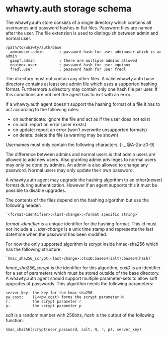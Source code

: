 # whawty.auth storage schema

The whawty.auth store consists of a single directory which contains all
usernames and password hashes in flat files. Password files are named
after the user. The file extension is used to distinguish between admin
and normal user.

    /path/to/whawty/auth/base
      adminuser.admin       ; password hash for user adminuser which is an admin
      gimpf.admin           ; there are multiple admins allowed
      equinox.user          ; password hash for user equinox
      fredl.user            ; password hash for user fredl

The directory must not contain any other files. A valid whawty.auth base
directory contains at least one admin file which uses a supported hashing
format.
Furthermore a directory may contain only one hash file per user.
If this conditions are not met the agent has to exit with an error.

If a whawty.auth agent doesn't support the hashing format of a file it has
to act according to the following rules:

- on authenticate: ignore the file and act as if the user does not exist
- on add: report an error (user exists)
- on update: report an error (won't overwrite unsupported formats)
- on delete: delete the file (a warning may be shown)

Usernames must only contain the following characters: [-_.@A-Za-z0-9]

The difference between admins and normal users is that admin users are
allowed to add new users. Also granting admin privileges to normal users
may only be done by admins. An admin is also allowed to change any password.
Normal users may only update their own password.

A whawty.auth agent may upgrade the hashing algorithm to an other(newer)
format during authentication.
However if an agent supports this it must be possible to disable upgrades.

The contents of the files depend on the hashing algorithm but use the following
header:

    `<format-identifier>:<last-change>:<format specific string>`

_format-identifier_ is a unique identifier for the hashing format. This id must
not include a `:`. _last-change_ is a unix time stamp and represents the last
date/time when the password has been modified.

For now the only supported algorithm is scrypt inside hmac-sha256 which has the
following structure:

    `hmac_sha256_scrypt:<last-change>:ctxID:base64(salt):base64(hash)`

_hmac_sha256_scrypt_ is the identifier for this algorithm, _ctxID_ is an
identifier for a set of parameters which must be stored outside of the base
directory. A whawty.auth agent should support multiple parameter-sets to allow
soft upgrades of passwords. This algorithm needs the following parameters:

    server_key: the key for the hmac-sha256
    pw_cost:    (1<<pw_cost) forms the scrypt parameter N
    r:          the scrypt parameter r
    p:          the scrypt parameter p

_salt_ is a random number with 256bits, _hash_ is the output of the following
function:

    hmac_sha256(scrypt(user_password, salt, N, r, p), server_key)
